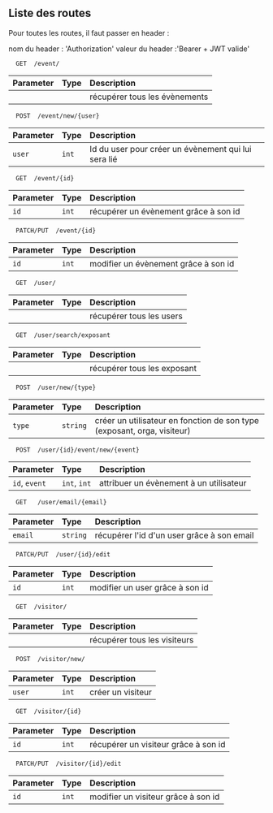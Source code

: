 
## Liste des routes


Pour toutes les routes, il faut passer en header :

nom du header : 'Authorization'
valeur du header :'Bearer + JWT valide'

```http
  GET  /event/
```

| Parameter | Type     | Description                |
| :-------- | :------- | :------------------------- |
|           |          | récupérer tous les évènements |


```http
  POST  /event/new/{user}
```

| Parameter | Type     | Description                       |
| :-------- | :------- | :-------------------------------- |
| `user`      | `int`  | Id du user pour créer un évènement qui lui sera lié |

```http
  GET  /event/{id}
```

| Parameter | Type     | Description                           |
| :-------- | :------- | :--------------------------------     |
| `id`      | `int`    | récupérer un évènement grâce à son id |

```http
  PATCH/PUT  /event/{id}
```

| Parameter | Type     | Description                           |
| :-------- | :------- | :--------------------------------     |
| `id`      | `int`    | modifier un évènement grâce à son id  |


```http
  GET  /user/
```

| Parameter | Type     | Description                |
| :-------- | :------- | :------------------------- |
|           |          | récupérer tous les users |

```http
  GET  /user/search/exposant
```

| Parameter | Type     | Description                |
| :-------- | :------- | :------------------------- |
|           |          | récupérer tous les exposant |

```http
  POST  /user/new/{type}
```

| Parameter | Type     | Description                       |
| :-------- | :------- | :-------------------------------- |
| `type`    | `string` | créer un utilisateur en fonction de son type (exposant, orga, visiteur) |

```http
  POST  /user/{id}/event/new/{event}
```

| Parameter     | Type          | Description                           |
| :--------     | :-------      | :--------------------------------     |
| `id`, `event` | `int`, `int`  | attribuer un évènement à un utilisateur |

```http
  GET   /user/email/{email}
```

| Parameter | Type     | Description                           |
| :-------- | :------- | :--------------------------------     |
| `email`   | `string` | récupérer l'id d'un user grâce à son email  |

```http
  PATCH/PUT  /user/{id}/edit
```

| Parameter | Type     | Description                           |
| :-------- | :------- | :--------------------------------     |
| `id`      | `int`    | modifier un user grâce à son id  |

```http
  GET  /visitor/
```

| Parameter | Type     | Description                |
| :-------- | :------- | :------------------------- |
|           |          | récupérer tous les visiteurs |

```http
  POST  /visitor/new/
```

| Parameter | Type     | Description                       |
| :-------- | :------- | :-------------------------------- |
| `user`      | `int`  | créer un visiteur |

```http
  GET  /visitor/{id}
```

| Parameter | Type     | Description                           |
| :-------- | :------- | :--------------------------------     |
| `id`      | `int`    | récupérer un visiteur grâce à son id |

```http
  PATCH/PUT  /visitor/{id}/edit
```

| Parameter | Type     | Description                           |
| :-------- | :------- | :--------------------------------     |
| `id`      | `int`    | modifier un visiteur grâce à son id  |
